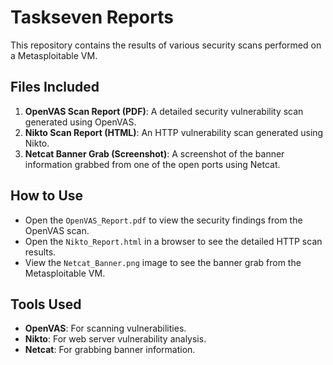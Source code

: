 # Taskseven Reports

This repository contains the results of various security scans performed on a Metasploitable VM.

## Files Included

1. **OpenVAS Scan Report (PDF)**: A detailed security vulnerability scan generated using OpenVAS.
2. **Nikto Scan Report (HTML)**: An HTTP vulnerability scan generated using Nikto.
3. **Netcat Banner Grab (Screenshot)**: A screenshot of the banner information grabbed from one of the open ports using Netcat.

## How to Use

- Open the `OpenVAS_Report.pdf` to view the security findings from the OpenVAS scan.
- Open the `Nikto_Report.html` in a browser to see the detailed HTTP scan results.
- View the `Netcat_Banner.png` image to see the banner grab from the Metasploitable VM.

## Tools Used

- **OpenVAS**: For scanning vulnerabilities.
- **Nikto**: For web server vulnerability analysis.
- **Netcat**: For grabbing banner information.

